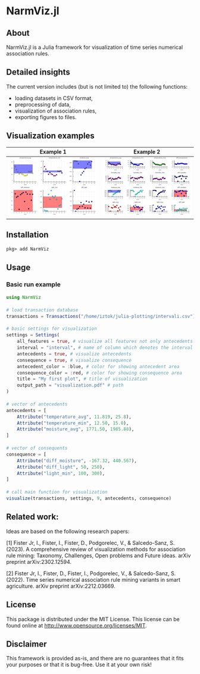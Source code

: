 # NarmViz.jl

## About

NarmViz.jl is a Julia framework for visualization of time series numerical association rules.

## Detailed insights
The current version includes (but is not limited to) the following functions:

- loading datasets in CSV format,
- preprocessing of data,
- visualization of association rules,
- exporting figures to files.

## Visualization examples

Example 1            |  Example 2
:-------------------------:|:-------------------------:
![](https://raw.githubusercontent.com/firefly-cpp/NarmViz.jl/main/.github/figures/Fig1.png)  |  ![](https://raw.githubusercontent.com/firefly-cpp/NarmViz.jl/main/.github/figures/Fig2.png)

## Installation

```
pkg> add NarmViz
```

## Usage

### Basic run example

```julia
using NarmViz

# load transaction database
transactions = Transactions("/home/iztok/julia-plotting/intervali.csv")

# basic settings for visualization
settings = Settings(
    all_features = true, # visualize all features not only antecedents and consequence
    interval = "interval", # name of column which denotes the interval
    antecedents = true, # visualize antecedents
    consequence = true, # visualize consequence
    antecedent_color = :blue, # color for showing antecedent area
    consequence_color = :red, # color for showing consequence area
    title = "My first plot", # title of visualization
    output_path = "visualization.pdf" # path
)

# vector of antecedents
antecedents = [
    Attribute("temperature_avg", 11.819, 25.8),
    Attribute("temperature_min", 12.50, 15.0),
    Attribute("moisture_avg", 1771.50, 1985.88),
]

# vector of consequents
consequence = [
    Attribute("diff_moisture", -167.32, 440.567),
    Attribute("diff_light", 50, 250),
    Attribute("light_min", 100, 300),
]

# call main function for visualization
visualize(transactions, settings, 9, antecedents, consequence)
```

## Related work:

Ideas are based on the following research papers:

[1] Fister Jr, I., Fister, I., Fister, D., Podgorelec, V., & Salcedo-Sanz, S. (2023). A comprehensive review of visualization methods for association rule mining: Taxonomy, Challenges, Open problems and Future ideas. arXiv preprint arXiv:2302.12594.

[2] Fister Jr, I., Fister, D., Fister, I., Podgorelec, V., & Salcedo-Sanz, S. (2022). Time series numerical association rule mining variants in smart agriculture. arXiv preprint arXiv:2212.03669.

## License

This package is distributed under the MIT License. This license can be found online at <http://www.opensource.org/licenses/MIT>.

## Disclaimer

This framework is provided as-is, and there are no guarantees that it fits your purposes or that it is bug-free. Use it at your own risk!
